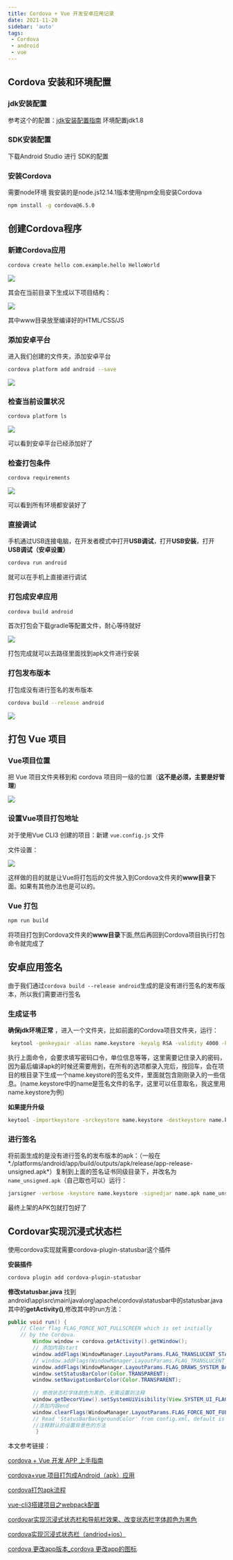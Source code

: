 ```yaml
---
title: Cordova + Vue 开发安卓应用记录
date: 2021-11-20
sidebar: 'auto'
tags:
 - Cordova
 - android
 - vue
---
```


<!-- more -->


## Cordova 安装和环境配置 

### jdk安装配置

参考这个的配置：[jdk安装配置指南](http://www.jdkdownload.com/) 环境配置jdk1.8

### SDK安装配置

下载Android Studio 进行 SDK的配置 

### 安装Cordova

需要node环境 我安装的是node.js12.14.1版本使用npm全局安装Cordova

```sh
npm install -g cordova@6.5.0
```

## 创建Cordova程序

### 新建Cordova应用

```sh
cordova create hello com.example.hello HelloWorld
```

![](https://i.loli.net/2021/11/26/SxrgD8FAYyBILe1.png)

其会在当前目录下生成以下项目结构：

![](https://i.loli.net/2021/11/26/57F6EL42lvHkJCX.png)

其中www目录放至编译好的HTML/CSS/JS

### 添加安卓平台

进入我们创建的文件夹，添加安卓平台

```sh
cordova platform add android --save
```

![](https://i.loli.net/2021/11/26/8blhZNfnJYBS1Qd.png)



### 检查当前设置状况

```sh
cordova platform ls
```

![](https://i.loli.net/2021/11/26/kHMUY8bnIhLsKCp.png)

可以看到安卓平台已经添加好了

### 检查打包条件

```sh
cordova requirements
```

![](https://i.loli.net/2021/11/26/7WSh4cdxToy8JKY.png)

可以看到所有环境都安装好了

### 直接调试

手机通过USB连接电脑，在开发者模式中打开**USB调试**，打开**USB安装**，打开**USB调试（安卓设置）**

```sh
cordova run android
```

就可以在手机上直接进行调试

### 打包成安卓应用

```sh
cordova build android
```

首次打包会下载gradle等配置文件，耐心等待就好

![](https://i.loli.net/2021/11/26/wgnsWTjZumQ5INb.png)

打包完成就可以去路径里面找到apk文件进行安装

### 打包发布版本

打包成没有进行签名的发布版本

```sh
cordova build --release android
```

![](https://i.loli.net/2021/11/26/iD4nRAZkBhoJU8y.png)

## 打包 Vue 项目

### Vue项目位置

把 Vue 项目文件夹移到和 cordova 项目同一级的位置（**这不是必须，主要是好管理**)

![](https://i.loli.net/2021/11/26/cNUswneqpBLQVkO.png)

### 设置Vue项目打包地址

对于使用Vue CLI3 创建的项目：新建 `vue.config.js` 文件

文件设置：

![](https://i.loli.net/2021/11/26/E9cbSyDqzjRtsBe.png)

这样做的目的就是让Vue将打包后的文件放入到Cordova文件夹的**www目录**下面。如果有其他办法也是可以的。

### Vue 打包

```sh
npm run build
```

将项目打包到Cordova文件夹的**www目录**下面,然后再回到Cordova项目执行打包命令就完成了



## 安卓应用签名

由于我们通过`cordova build --release android`生成的是没有进行签名的发布版本，所以我们需要进行签名

### 生成证书

**确保jdk环境正常** ，进入一个文件夹，比如前面的Cordova项目文件夹，运行：

```sh
 keytool -genkeypair -alias name.keystore -keyalg RSA -validity 4000 -keystore name.keystore
```

执行上面命令，会要求填写密码口令，单位信息等等，这里需要记住录入的密码，因为最后编译apk的时候还需要用到，在所有的选项都录入完后，按回车，会在项目的根目录下生成一个name.keystore的签名文件，里面就包含刚刚录入的一些信息。(name.keystore中的name是签名文件的名字，这里可以任意取名，我这里用name.keystore为例)

**如果提升升级**

```sh
keytool -importkeystore -srckeystore name.keystore -destkeystore name.keystore -deststoretype pkcs12
```



### 进行签名

将前面生成的是没有进行签名的发布版本的apk：（一般在*./platforms/android/app/build/outputs/apk/release/app-release-unsigned.apk*）复制到上面的签名证书同级目录下，并改名为`name_unsigned.apk`（自己取也可以）运行：

```sh
jarsigner -verbose -keystore name.keystore -signedjar name.apk name_unsigned.apk name.keystore
```

最终上架的APK包就打包好了



## Cordovar实现沉浸式状态栏

使用cordova实现就需要cordova-plugin-statusbar这个插件

**安装插件**

```sh
cordova plugin add cordova-plugin-statusbar
```

**修改statusbar.java**
找到android\app\src\main\java\org\apache\cordova\statusbar中的statusbar.java其中的**getActivity()**,修改其中的run方法：

```java
public void run() {
    // Clear flag FLAG_FORCE_NOT_FULLSCREEN which is set initially
    // by the Cordova.
  		Window window = cordova.getActivity().getWindow();
		// 添加内容start
		window.addFlags(WindowManager.LayoutParams.FLAG_TRANSLUCENT_STATUS); // 控制顶部状态栏
		// window.addFlags(WindowManager.LayoutParams.FLAG_TRANSLUCENT_NAVIGATION); 控制底部导航栏
		window.addFlags(WindowManager.LayoutParams.FLAG_DRAWS_SYSTEM_BAR_BACKGROUNDS);
		window.setStatusBarColor(Color.TRANSPARENT);
		window.setNavigationBarColor(Color.TRANSPARENT);
 
		// 修改状态栏字体颜色为黑色，无需设置则注释
		window.getDecorView().setSystemUiVisibility(View.SYSTEM_UI_FLAG_LIGHT_STATUS_BAR);
		//添加内容end
        window.clearFlags(WindowManager.LayoutParams.FLAG_FORCE_NOT_FULLSCREEN);
		// Read 'StatusBarBackgroundColor' from config.xml, default is #000000.
 		//注释默认的设置背景色的方法                												//setStatusBarBackgroundColor(preferences.getString("StatusBarBackgroundColor", "#000000"));
         }
```





本文参考链接：

[cordova + Vue 开发 APP 上手指南](https://www.jianshu.com/p/2e9bebb73d37)

[cordova+vue 项目打包成Android（apk）应用](https://www.cnblogs.com/qirui/p/8421372.html)

[cordova打包apk流程](https://blog.csdn.net/qq_38563845/article/details/80304169)

[vue-cli3搭建项目之webpack配置](https://blog.csdn.net/u014440483/article/details/87267160)

[cordovar实现沉浸式状态栏和导航栏效果、改变状态栏字体颜色为黑色](https://blog.csdn.net/jie_rookie/article/details/89212323?spm=1001.2101.3001.6650.8&utm_medium=distribute.pc_relevant.none-task-blog-2%7Edefault%7EBlogCommendFromBaidu%7Edefault-8.no_search_link&depth_1-utm_source=distribute.pc_relevant.none-task-blog-2%7Edefault%7EBlogCommendFromBaidu%7Edefault-8.no_search_link)

[cordova实现沉浸式状态栏（andriod+ios）](https://blog.csdn.net/weixin_43721741/article/details/106916953)

[cordova 更改app版本_cordova 更改app的图标](https://blog.csdn.net/weixin_29609679/article/details/112819148)
